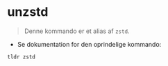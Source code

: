 # unzstd

> Denne kommando er et alias af `zstd`.

- Se dokumentation for den oprindelige kommando:

`tldr zstd`
